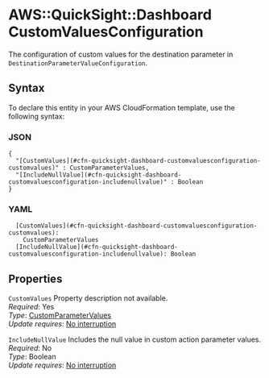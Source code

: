 # AWS::QuickSight::Dashboard CustomValuesConfiguration<a name="aws-properties-quicksight-dashboard-customvaluesconfiguration"></a>

The configuration of custom values for the destination parameter in `DestinationParameterValueConfiguration`\.

## Syntax<a name="aws-properties-quicksight-dashboard-customvaluesconfiguration-syntax"></a>

To declare this entity in your AWS CloudFormation template, use the following syntax:

### JSON<a name="aws-properties-quicksight-dashboard-customvaluesconfiguration-syntax.json"></a>

```
{
  "[CustomValues](#cfn-quicksight-dashboard-customvaluesconfiguration-customvalues)" : CustomParameterValues,
  "[IncludeNullValue](#cfn-quicksight-dashboard-customvaluesconfiguration-includenullvalue)" : Boolean
}
```

### YAML<a name="aws-properties-quicksight-dashboard-customvaluesconfiguration-syntax.yaml"></a>

```
  [CustomValues](#cfn-quicksight-dashboard-customvaluesconfiguration-customvalues):
    CustomParameterValues
  [IncludeNullValue](#cfn-quicksight-dashboard-customvaluesconfiguration-includenullvalue): Boolean
```

## Properties<a name="aws-properties-quicksight-dashboard-customvaluesconfiguration-properties"></a>

`CustomValues` <a name="cfn-quicksight-dashboard-customvaluesconfiguration-customvalues"></a>
Property description not available\.  
_Required_: Yes  
_Type_: [CustomParameterValues](aws-properties-quicksight-dashboard-customparametervalues.md)  
_Update requires_: [No interruption](https://docs.aws.amazon.com/AWSCloudFormation/latest/UserGuide/using-cfn-updating-stacks-update-behaviors.html#update-no-interrupt)

`IncludeNullValue` <a name="cfn-quicksight-dashboard-customvaluesconfiguration-includenullvalue"></a>
Includes the null value in custom action parameter values\.  
_Required_: No  
_Type_: Boolean  
_Update requires_: [No interruption](https://docs.aws.amazon.com/AWSCloudFormation/latest/UserGuide/using-cfn-updating-stacks-update-behaviors.html#update-no-interrupt)
